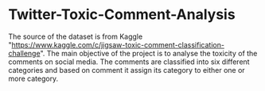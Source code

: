 # Twitter-Toxic-Comment-Analysis


The source of the dataset is from Kaggle "https://www.kaggle.com/c/jigsaw-toxic-comment-classification-challenge". The main objective of the project is to analyse the toxicity of the comments on social media. The comments are classified into six different categories and based on comment it assign its category to either one or more category.
